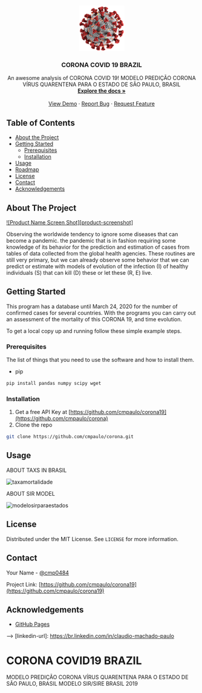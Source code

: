 
<!-- PROJECT SHIELDS -->
<!--
*** I'm using markdown "reference style" links for readability.
*** Reference links are enclosed in brackets [ ] instead of parentheses ( ).
*** See the bottom of this document for the declaration of the reference variables
*** for contributors-url, forks-url, etc. This is an optional, concise syntax you may use.
*** https://www.markdownguide.org/basic-syntax/#reference-style-links
-->
<!--
[![Contributors][contributors-shield]][contributors-url]
[![Forks][forks-shield]][forks-url]
[![Stargazers][stars-shield]][stars-url]
[![Issues][issues-shield]][issues-url]
[![MIT License][license-shield]][license-url]
[![LinkedIn][linkedin-shield]][linkedin-url]
-->


<!-- PROJECT LOGO -->
<br />
<p align="center">
  <a href="https://github.com/cmpaulo/corona19">
    <img src="logo.png" alt="Logo" width="120" height="120">
  </a>

  <h3 align="center">CORONA COVID 19 BRAZIL</h3>

  <p align="center">
    An awesome analysis of CORONA COVID 19! MODELO PREDIÇÃO CORONA VÍRUS QUARENTENA PARA O ESTADO DE SÃO PAULO, BRASIL
    <br/>
    <a href="https://github.com/cmpaulo/corona19"><strong>Explore the docs »</strong></a>
    <br/>
    <br/>
    <a href="https://github.com/cmpaulo/corona19">View Demo</a>
    ·
    <a href="https://github.com/cmpaulo/corona19">Report Bug</a>
    ·
    <a href="https://github.com/cmpaulo/corona19">Request Feature</a>
  </p>
</p>



<!-- TABLE OF CONTENTS -->
## Table of Contents

* [About the Project](#about-the-project)
* [Getting Started](#getting-started)
  * [Prerequisites](#prerequisites)
  * [Installation](#installation)
* [Usage](#usage)
* [Roadmap](#roadmap)
* [License](#license)
* [Contact](#contact)
* [Acknowledgements](#acknowledgements)



<!-- ABOUT THE PROJECT -->
## About The Project

[![Product Name Screen Shot][product-screenshot]](https://example.com)

Observing the worldwide tendency to ignore some diseases that can become a pandemic. the pandemic that is in fashion requiring some knowledge of its behavior for the prediction and estimation of cases from tables of data collected from the global health agencies. These routines are still very primary, but we can already observe some behavior that we can predict or estimate with models of evolution of the infection (I) of healthy individuals (S) that can kill (D) these or let these (R, E) live.
<!--
Here's why:
* Your time should be focused on creating something amazing. A project that solves a problem and helps others
* You shouldn't be doing the same tasks over and over like creating a README from scratch
* You should element DRY principles to the rest of your life :smile:

Of course, no one template will serve all projects since your needs may be different. So I'll be adding more in the near future. You may also suggest changes by forking this repo and creating a pull request or opening an issue.

A list of commonly used resources that I find helpful are listed in the acknowledgements.-->



<!-- GETTING STARTED -->
## Getting Started

This program has a database until March 24, 2020 for the number of confirmed cases for several countries. With the programs you can carry out an assessment of the mortality of this CORONA 19, and time evolution.

To get a local copy up and running follow these simple example steps.

### Prerequisites

The list of things that you need to use the software and how to install them.
* pip
```sh
pip install pandas numpy scipy wget
```

### Installation

1. Get a free API Key at [https://github.com/cmpaulo/corona19](https://github.com/cmpaulo/corona)
2. Clone the repo
```sh
git clone https://github.com/cmpaulo/corona.git
```
<!--// 3. Install NPM packages
// ```sh
// npm install
// ```
// 4. Enter your API in `config.js`
// ```JS
// const API_KEY = 'ENTER YOUR API';
```
-->



<!-- USAGE EXAMPLES -->
## Usage

ABOUT TAXS IN BRASIL

<img src="tx_mort.png" alt="taxamortalidade">


ABOUT SIR MODEL

<img src="modelosir.png" alt="modelosirparaestados">
<!--
_For more examples, please refer to the [Documentation](https://example.com)_
-->




<!-- LICENSE -->
## License

Distributed under the MIT License. See `LICENSE` for more information.



<!-- CONTACT - email@example.com --->
## Contact

Your Name - [@cmp0484](https://twitter.com/cmp0484)

Project Link: [https://github.com/cmpaulo/corona19](https://github.com/cmpaulo/corona19)



<!-- ACKNOWLEDGEMENTS -->
## Acknowledgements
* [GitHub Pages](https://pages.github.com)

-->
[linkedin-url]: https://br.linkedin.com/in/claudio-machado-paulo

# CORONA COVID19 BRAZIL
MODELO PREDIÇÃO CORONA VÍRUS QUARENTENA PARA O ESTADO DE SÃO PAULO, BRASIL
MODELO SIR/SIRE BRASIL 2019
